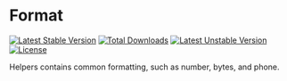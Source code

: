 # Format

[![Latest Stable Version](https://poser.pugx.org/matriphe/format/v/stable.svg)](https://packagist.org/packages/matriphe/format) [![Total Downloads](https://poser.pugx.org/matriphe/format/downloads.svg)](https://packagist.org/packages/matriphe/format) [![Latest Unstable Version](https://poser.pugx.org/matriphe/format/v/unstable.svg)](https://packagist.org/packages/matriphe/format) [![License](https://poser.pugx.org/matriphe/format/license.svg)](https://packagist.org/packages/matriphe/format)

Helpers contains common formatting, such as number, bytes, and phone.
